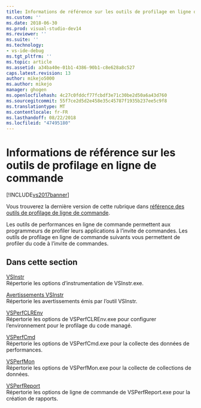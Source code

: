 ```yaml
---
title: Informations de référence sur les outils de profilage en ligne de commande | Microsoft Docs
ms.custom: ''
ms.date: 2018-06-30
ms.prod: visual-studio-dev14
ms.reviewer: ''
ms.suite: ''
ms.technology:
- vs-ide-debug
ms.tgt_pltfrm: ''
ms.topic: article
ms.assetid: a34ba40e-01b1-4386-90b1-c8e628a8c527
caps.latest.revision: 13
author: mikejo5000
ms.author: mikejo
manager: ghogen
ms.openlocfilehash: 4c27c0fddcf77fcbdf3e71c30be2d50a6a43d760
ms.sourcegitcommit: 55f7ce2d5d2e458e35c45787f1935b237ee5c9f8
ms.translationtype: MT
ms.contentlocale: fr-FR
ms.lasthandoff: 08/22/2018
ms.locfileid: "47495180"
---
```

# <a name="command-line-profiling-tools-reference"></a>Informations de référence sur les outils de profilage en ligne de commande
[!INCLUDE[vs2017banner](../includes/vs2017banner.md)]

Vous trouverez la dernière version de cette rubrique dans [référence des outils de profilage de ligne de commande](https://docs.microsoft.com/visualstudio/profiling/command-line-profiling-tools-reference).  
  
Les outils de performances en ligne de commande permettent aux programmeurs de profiler leurs applications à l’invite de commandes. Les outils de profilage en ligne de commande suivants vous permettent de profiler du code à l’invite de commandes.  
  
## <a name="in-this-section"></a>Dans cette section  
 [VSInstr](../profiling/vsinstr.md)  
 Répertorie les options d’instrumentation de VSInstr.exe.  
  
 [Avertissements VSInstr](../profiling/vsinstr-warnings.md)  
 Répertorie les avertissements émis par l’outil VSInstr.  
  
 [VSPerfCLREnv](../profiling/vsperfclrenv.md)  
 Répertorie les options de VSPerfCLREnv.exe pour configurer l’environnement pour le profilage du code managé.  
  
 [VSPerfCmd](../profiling/vsperfcmd.md)  
 Répertorie les options de VSPerfCmd.exe pour la collecte des données de performances.  
  
 [VSPerfMon](../profiling/vsperfmon.md)  
 Répertorie les options de VSPerfMon.exe pour la collecte de collections de données.  
  
 [VSPerfReport](../profiling/vsperfreport.md)  
 Répertorie les options de ligne de commande de VSPerfReport.exe pour la création de rapports.



